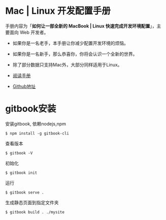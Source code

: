 Mac | Linux 开发配置手册
====================

手册内容为「**如何让一部全新的 MacBook | Linux 快速完成开发环境配置**」，主要面向 Web 开发者。


* 如果你是一名老手，本手册让你减少配置开发环境的烦恼。
* 如果你是一名新手，那么恭喜你，你将会认识一个全新的世界。
* 除了部分数据只支持Mac外，大部分同样适用于Linux。


* [阅读手册](https://echooly.gitbooks.io/mac-linux/content/)
* [Github地址](https://github.com/echoOly/mac_tools)

# gitbook安装

安装gitbook, 依赖nodejs,npm
    
    $ npm install -g gitbook-cli 
    
查看版本

    $ gitbook -V
 
初始化

    $ gitbook init

运行

    $ gitbook serve .

生成静态页面到指定文件夹

    $ gitbook build . ./mysite
    
